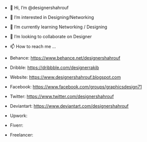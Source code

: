 - 👋 Hi, I’m @designershahrouf
- 👀 I’m interested in Designing/Networking
- 🌱 I’m currently learning Networking / Designing
- 💞️ I’m looking to collaborate on Designer
- 📫 How to reach me ...

- Behance: https://www.behance.net/designershahrouf
- Dribble: https://dribbble.com/designerrakib
- Website: https://www.designershahrouf.blogspot.com
- Facebook: https://www.facebook.com/groups/graphicsdesign71
- Twitter: https://www.twitter.com/designershahrouf
- Deviantart: https://www.deviantart.com/designershahrouf
- Upwork: 
- Fiverr:
- Freelancer: 

<!---
designershahrouf/designershahrouf is a ✨ special ✨ repository because its `README.md` (this file) appears on your GitHub profile.
You can click the Preview link to take a look at your changes.
--->
